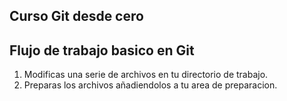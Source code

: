 ## Curso Git desde cero
## Flujo de trabajo basico en Git

1. Modificas una serie de archivos en tu directorio de trabajo.
2. Preparas los archivos añadiendolos a tu area de preparacion.
